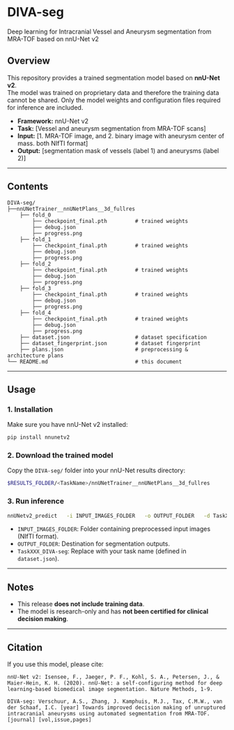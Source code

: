 # DIVA-seg
Deep learning for Intracranial Vessel and Aneurysm segmentation from MRA-TOF based on nnU-Net v2

## Overview
This repository provides a trained segmentation model based on **nnU-Net v2**.  
The model was trained on proprietary data and therefore the training data cannot be shared. Only the model weights and configuration files required for inference are included.  

- **Framework:** nnU-Net v2  
- **Task:** [Vessel and aneurysm segmentation from MRA-TOF scans]  
- **Input:** [1. MRA-TOF image, and 2. binary image with aneurysm center of mass. both NIfTI format]  
- **Output:** [segmentation mask of vessels (label 1) and aneurysms (label 2)]  

---

## Contents
```
DIVA-seg/
├──nnUNetTrainer__nnUNetPlans__3d_fullres
	├── fold_0
		├── checkpoint_final.pth         # trained weights
		├── debug.json
		├── progress.png
	├── fold_1
		├── checkpoint_final.pth         # trained weights
		├── debug.json
		├── progress.png
	├── fold_2
		├── checkpoint_final.pth         # trained weights
		├── debug.json
		├── progress.png
	├── fold_3
		├── checkpoint_final.pth         # trained weights
		├── debug.json
		├── progress.png
	├── fold_4
		├── checkpoint_final.pth         # trained weights
		├── debug.json
		├── progress.png
	├── dataset.json                     # dataset specification
	├── dataset_fingerprint.json         # dataset fingerprint
	├── plans.json                       # preprocessing & architecture plans
└── README.md                            # this document
```

---

## Usage

### 1. Installation
Make sure you have nnU-Net v2 installed:  
```bash
pip install nnunetv2
```

### 2. Download the trained model
Copy the `DIVA-seg/` folder into your nnU-Net results directory:  
```bash
$RESULTS_FOLDER/<TaskName>/nnUNetTrainer__nnUNetPlans__3d_fullres
```

### 3. Run inference
```bash
nnUNetv2_predict   -i INPUT_IMAGES_FOLDER   -o OUTPUT_FOLDER   -d TaskXXX_DIVA-seg   -c 3d_fullres   -tr nnUNetTrainer   --chk checkpoint_final
```

- `INPUT_IMAGES_FOLDER`: Folder containing preprocessed input images (NIfTI format).  
- `OUTPUT_FOLDER`: Destination for segmentation outputs.  
- `TaskXXX_DIVA-seg`: Replace with your task name (defined in `dataset.json`).  

---

## Notes
- This release **does not include training data**.  
- The model is research-only and has **not been certified for clinical decision making**.  

---

## Citation
If you use this model, please cite:  

```
nnU-Net v2: Isensee, F., Jaeger, P. F., Kohl, S. A., Petersen, J., & Maier-Hein, K. H. (2020). nnU-Net: a self-configuring method for deep learning-based biomedical image segmentation. Nature Methods, 1-9.

DIVA-seg: Verschuur, A.S., Zhang, J. Kamphuis, M.J., Tax, C.M.W., van der Schaaf, I.C. [year] Towards improved decision making of unruptured intracranial aneurysms using automated segmentation from MRA-TOF. [journal] [vol,issue,pages]

```

